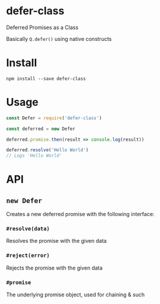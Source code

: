 # defer-class
Deferred Promises as a Class

Basically `Q.defer()` using native constructs

# Install

`npm install --save defer-class`

# Usage

```js
const Defer = require('defer-class')

const deferred = new Defer

deferred.promise.then(result => console.log(result))

deferred.resolve('Hello World')
// Logs 'Hello World'
```

# API

## `new Defer`
Creates a new deferred promise with the following interface:

### `#resolve(data)`
Resolves the promise with the given data

### `#reject(error)`
Rejects the promise with the given data

### `#promise`
The underlying promise object, used for chaining & such
